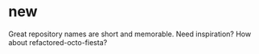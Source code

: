 # new
Great repository names are short and memorable. Need inspiration? How about refactored-octo-fiesta?
